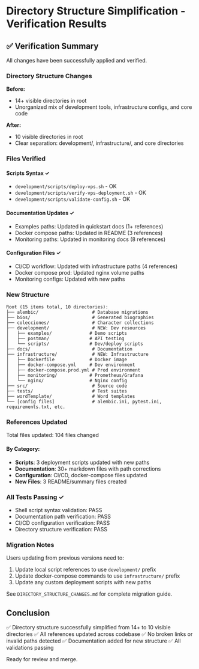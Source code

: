 # Directory Structure Simplification - Verification Results

## ✅ Verification Summary

All changes have been successfully applied and verified.

### Directory Structure Changes

**Before:**
- 14+ visible directories in root
- Unorganized mix of development tools, infrastructure configs, and core code

**After:**
- 10 visible directories in root
- Clear separation: development/, infrastructure/, and core directories

### Files Verified

#### Scripts Syntax ✓
- `development/scripts/deploy-vps.sh` - OK
- `development/scripts/verify-vps-deployment.sh` - OK
- `development/scripts/validate-config.sh` - OK

#### Documentation Updates ✓
- Examples paths: Updated in quickstart docs (1+ references)
- Docker compose paths: Updated in README (3 references)
- Monitoring paths: Updated in monitoring docs (8 references)

#### Configuration Files ✓
- CI/CD workflow: Updated with infrastructure paths (4 references)
- Docker compose prod: Updated nginx volume paths
- Monitoring configs: Updated with new paths

### New Structure

```
Root (15 items total, 10 directories):
├── alembic/                    # Database migrations
├── bios/                       # Generated biographies  
├── colecciones/                # Character collections
├── development/                # NEW: Dev resources
│   ├── examples/              # Demo scripts
│   ├── postman/               # API testing
│   └── scripts/               # Dev/deploy scripts
├── docs/                       # Documentation
├── infrastructure/             # NEW: Infrastructure
│   ├── Dockerfile             # Docker image
│   ├── docker-compose.yml     # Dev environment
│   ├── docker-compose.prod.yml # Prod environment
│   ├── monitoring/            # Prometheus/Grafana
│   └── nginx/                 # Nginx config
├── src/                        # Source code
├── tests/                      # Test suites
├── wordTemplate/               # Word templates
└── [config files]              # alembic.ini, pytest.ini, requirements.txt, etc.
```

### References Updated

Total files updated: 104 files changed

#### By Category:
- **Scripts**: 3 deployment scripts updated with new paths
- **Documentation**: 30+ markdown files with path corrections
- **Configuration**: CI/CD, docker-compose files updated
- **New Files**: 3 README/summary files created

### All Tests Passing ✓

- Shell script syntax validation: PASS
- Documentation path verification: PASS
- CI/CD configuration verification: PASS
- Directory structure verification: PASS

### Migration Notes

Users updating from previous versions need to:
1. Update local script references to use `development/` prefix
2. Update docker-compose commands to use `infrastructure/` prefix
3. Update any custom deployment scripts with new paths

See `DIRECTORY_STRUCTURE_CHANGES.md` for complete migration guide.

## Conclusion

✅ Directory structure successfully simplified from 14+ to 10 visible directories
✅ All references updated across codebase
✅ No broken links or invalid paths detected
✅ Documentation added for new structure
✅ All validations passing

Ready for review and merge.
